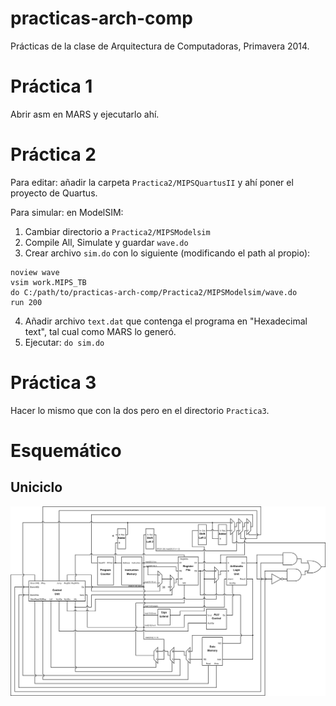 ﻿practicas-arch-comp
===================

Prácticas de la clase de Arquitectura de Computadoras, Primavera 2014.

# Práctica 1


Abrir asm en MARS y ejecutarlo ahí.

# Práctica 2


Para editar: añadir la carpeta `Practica2/MIPSQuartusII` y ahí poner el proyecto de Quartus.

Para simular: en ModelSIM:

1. Cambiar directorio a `Practica2/MIPSModelsim`
2. Compile All, Simulate y guardar `wave.do`
3. Crear archivo `sim.do` con lo siguiente (modificando el path al propio):
```
noview wave
vsim work.MIPS_TB
do C:/path/to/practicas-arch-comp/Practica2/MIPSModelsim/wave.do
run 200
```
4. Añadir archivo `text.dat` que contenga el programa en "Hexadecimal text", tal cual como MARS lo generó.
5. Ejecutar: `do sim.do`

# Práctica 3


Hacer lo mismo que con la dos pero en el directorio `Practica3`.


# Esquemático

## Uniciclo

![Procesador uniciclo](mips.png)